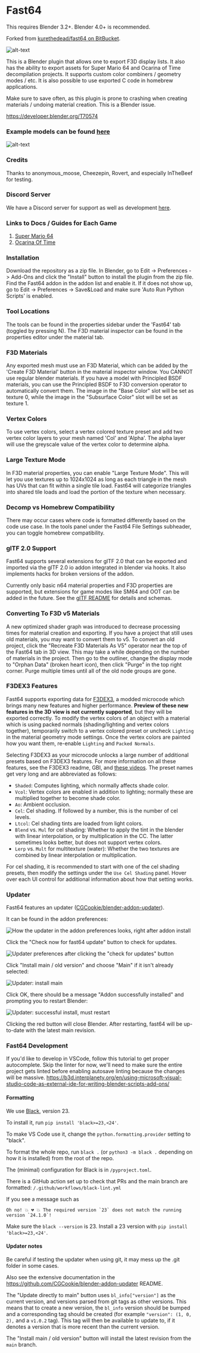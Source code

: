 # Fast64

This requires Blender 3.2+. Blender 4.0+ is recommended.

Forked from [kurethedead/fast64 on BitBucket](https://bitbucket.org/kurethedead/fast64/src).

![alt-text](/images/mario_running.gif)

This is a Blender plugin that allows one to export F3D display lists. It also has the ability to export assets for Super Mario 64 and Ocarina of Time decompilation projects. It supports custom color combiners / geometry modes / etc. It is also possible to use exported C code in homebrew applications.

Make sure to save often, as this plugin is prone to crashing when creating materials / undoing material creation. This is a Blender issue.

<https://developer.blender.org/T70574>

### Example models can be found [here](https://github.com/Fast-64/fast64-models)

![alt-text](/images/mat_inspector.png)

### Credits
Thanks to anonymous_moose, Cheezepin, Rovert, and especially InTheBeef for testing.

### Discord Server
We have a Discord server for support as well as development [here](https://discord.gg/ny7PDcN2x8).

### Links to Docs / Guides for Each Game
1. [ Super Mario 64 ](/fast64_internal/sm64/README.md)
2. [ Ocarina Of Time ](/fast64_internal/oot/README.md)

### Installation
Download the repository as a zip file. In Blender, go to Edit -> Preferences -> Add-Ons and click the "Install" button to install the plugin from the zip file. Find the Fast64 addon in the addon list and enable it. If it does not show up, go to Edit -> Preferences -> Save&Load and make sure 'Auto Run Python Scripts' is enabled.

### Tool Locations
The tools can be found in the properties sidebar under the 'Fast64' tab (toggled by pressing N).
The F3D material inspector can be found in the properties editor under the material tab.

### F3D Materials
Any exported mesh must use an F3D Material, which can be added by the 'Create F3D Material' button in the material inspector window. You CANNOT use regular blender materials. If you have a model with Principled BSDF materials, you can use the Principled BSDF to F3D conversion operator to automatically convert them. The image in the "Base Color" slot will be set as texture 0, while the image in the "Subsurface Color" slot will be set as texture 1.

### Vertex Colors
To use vertex colors, select a vertex colored texture preset and add two vertex color layers to your mesh named 'Col' and 'Alpha'. The alpha layer will use the greyscale value of the vertex color to determine alpha.

### Large Texture Mode
In F3D material properties, you can enable "Large Texture Mode". This will let you use textures up to 1024x1024 as long as each triangle in the mesh has UVs that can fit within a single tile load. Fast64 will categorize triangles into shared tile loads and load the portion of the texture when necessary.

### Decomp vs Homebrew Compatibility
There may occur cases where code is formatted differently based on the code use case. In the tools panel under the Fast64 File Settings subheader, you can toggle homebrew compatibility.

### glTF 2.0 Support
Fast64 supports several extensions for glTF 2.0 that can be exported and imported via the glTF 2.0 io addon integrated in blender via hooks. It also implements hacks for broken versions of the addon.

Currently only basic n64 material properties and F3D properties are supported, but extensions for game modes like SM64 and OOT can be added in the future.
See the [glTF README](/fast64_internal/f3d/glTF/README.md) for details and schemas.

### Converting To F3D v5 Materials
A new optimized shader graph was introduced to decrease processing times for material creation and exporting. If you have a project that still uses old materials, you may want to convert them to v5. To convert an old project, click the "Recreate F3D Materials As V5" operator near the top of the Fast64 tab in 3D view. This may take a while depending on the number of materials in the project. Then go to the outliner, change the display mode to "Orphan Data" (broken heart icon), then click "Purge" in the top right corner. Purge multiple times until all of the old node groups are gone.

### F3DEX3 Features

Fast64 supports exporting data for [F3DEX3](https://github.com/HackerN64/F3DEX3), a modded microcode which brings many new features and higher performance. **Preview of these new features in the 3D view is not currently supported**, but they will be exported correctly. To modify the vertex colors of an object with a material which is using packed normals (shading/lighting and vertex colors together), temporarily switch to a vertex colored preset or uncheck `Lighting` in the material geometry mode settings. Once the vertex colors are painted how you want them, re-enable `Lighting` and `Packed Normals`.

Selecting F3DEX3 as your microcode unlocks a large number of additional presets based on F3DEX3 features. For more information on all these features, see the F3DEX3 readme, GBI, and [these videos](https://www.youtube.com/playlist?list=PLU2OUGtyQi6QswDQOXWIMaYFUcgQ9Psvm). The preset names get very long and are abbreviated as follows:
- `Shaded`: Computes lighting, which normally affects shade color.
- `Vcol`: Vertex colors are enabled in addition to lighting; normally these are multiplied together to become shade color.
- `Ao`: Ambient occlusion.
- `Cel`: Cel shading. If followed by a number, this is the number of cel levels.
- `Ltcol`: Cel shading tints are loaded from light colors.
- `Blend` vs. `Mul` for cel shading: Whether to apply the tint in the blender with linear interpolation, or by multiplication in the CC. The latter sometimes looks better, but does not support vertex colors.
- `Lerp` vs. `Mult` for multitexture (water): Whether the two textures are combined by linear interpolation or multiplication.

For cel shading, it is recommended to start with one of the cel shading presets, then modify the settings under the `Use Cel Shading` panel. Hover over each UI control for additional information about how that setting works.

### Updater

Fast64 features an updater ([CGCookie/blender-addon-updater](https://github.com/CGCookie/blender-addon-updater)).

It can be found in the addon preferences:

![How the updater in the addon preferences looks, right after addon install](/images/updater_initially.png)

Click the "Check now for fast64 update" button to check for updates.

![Updater preferences after clicking the "check for updates" button](/images/updater_after_check.png)

Click "Install main / old version" and choose "Main" if it isn't already selected:

![Updater: install main](/images/updater_install_main.png)

Click OK, there should be a message "Addon successfully installed" and prompting you to restart Blender:

![Updater: successful install, must restart](/images/updater_success_restart.png)

Clicking the red button will close Blender. After restarting, fast64 will be up-to-date with the latest main revision.

### Fast64 Development
If you'd like to develop in VSCode, follow this tutorial to get proper autocomplete. Skip the linter for now, we'll need to make sure the entire project gets linted before enabling autosave linting because the changes will be massive.
https://b3d.interplanety.org/en/using-microsoft-visual-studio-code-as-external-ide-for-writing-blender-scripts-add-ons/

#### Formatting

We use [Black](https://black.readthedocs.io/en/stable/index.html), version 23.

To install it, run `pip install 'black>=23,<24'`.

To make VS Code use it, change the `python.formatting.provider` setting to "black".

To format the whole repo, run `black .` (or `python3 -m black .` depending on how it is installed) from the root of the repo.

The (minimal) configuration for Black is in `/pyproject.toml`.

There is a GitHub action set up to check that PRs and the main branch are formatted: `/.github/workflows/black-lint.yml`

If you see a message such as

```
Oh no! 💥 💔 💥 The required version `23` does not match the running version `24.1.0`!
```

Make sure the `black --version` is 23. Install a 23 version with `pip install 'black>=23,<24'`.

#### Updater notes

Be careful if testing the updater when using git, it may mess up the .git folder in some cases.

Also see the extensive documentation in the https://github.com/CGCookie/blender-addon-updater README.

The "Update directly to main" button uses `bl_info["version"]` as the current version, and versions parsed from git tags as other versions. This means that to create a new version, the `bl_info` version should be bumped and a corresponding tag should be created (for example `"version": (1, 0, 2),` and a `v1.0.2` tag). This tag will then be available to update to, if it denotes a version that is more recent than the current version.

The "Install main / old version" button will install the latest revision from the `main` branch.
